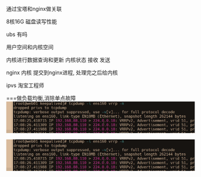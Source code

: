 通过宝塔和nginx做关联


8核16G  磁盘读写性能 

ubs 有吗

用户空间和内核空间

内核进行数据查询和更新  内核状态   接收 发送

nginx  内核 提交到nginx进程,   处理完之后给内核

ipvs 淘宝工程师

===做负载均衡,消除单点故障
![](https://raw.githubusercontent.com/youtubhexo/obsition-images-zhangwangyan/main/20250718170840.png)

![image.png](https://raw.githubusercontent.com/youtubhexo/obsition-images-zhangwangyan/main/20250718170840.png)


